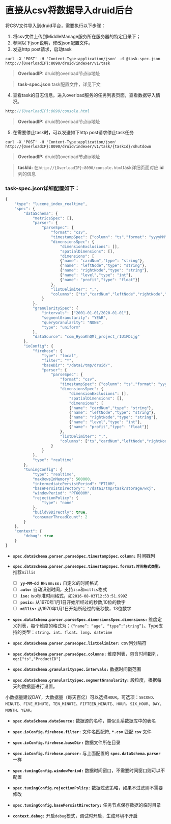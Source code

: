# 直接从csv将数据导入druid后台

将CSV文件导入到druid平台，需要执行以下步骤：
1. 将csv文件上传到MiddleManage服务所在服务器的特定目录下；
2. 参照以下json说明，修改json配置文件。
3. 发送http post请求，启动task

  ```shell
  curl -X 'POST' -H 'Content-Type:application/json' -d @task-spec.json http://{OverloadIP}:8090/druid/indexer/v1/task
  ```

   > **OverloadIP:** druid的overload节点ip地址

   > **task-spec.json** task配置文件，详见下文

4. 查看task的日志信息。进入overload服务的任务列表页面，查看数据导入情况。

  ```javascript
  http://{OverloadIP}:8090/console.html
  ```

  > **OverloadIP:** druid的overload节点ip地址

5. 在需要停止task时，可以发送如下http post请求停止task任务

  ```shell
  curl -X 'POST' -H 'Content-Type:application/json' http://{OverloadIP}:8090/druid/indexer/v1/task/{taskId}/shutdown
  ```

  > **OverloadIP:** druid的overload节点ip地址

  > **taskId:** 在`http://{OverloadIP}:8090/console.html`task详细页面对应 **id** 列的信息


### task-spec.json详细配置如下：

```javascript
{
	"type": "lucene_index_realtime",
	"spec": {
		"dataSchema": {
			"metricsSpec": [],
			"parser": {
				"parseSpec": {
					"format": "csv",
					"timestampSpec": {"column": "ts","format": "yyyyMM"},
					"dimensionsSpec": {
						"dimensionExclusions": [],
						"spatialDimensions": [],
						"dimensions": [
						{"name": "cardNum","type": "string"},
						{"name": "leftNode","type": "string"},
						{"name": "rightNode","type": "string"},
						{"name": "level","type": "int"},
						{"name": "profit","type": "float"}]
					},
					"listDelimiter": ",",
					"columns": ["ts","cardNum","leftNode","rightNode","level","profit"]
				}
			},
			"granularitySpec": {
				"intervals": ["2001-01-01/2020-01-01"],
				"segmentGranularity": "YEAR",
				"queryGranularity": "NONE",
				"type": "uniform"
			},
			"dataSource": "com_HyoaKhQMl_project_r1U1FDLjg"
		},
		"ioConfig": {
			"firehose": {
				"type": "local",
				"filter": "*",
				"baseDir": "/data1/tmp/druid/",
				"parser": {
					"parseSpec": {
						"format": "csv",
						"timestampSpec": {"column": "ts","format": "yyyyMM"},
						"dimensionsSpec": {
							"dimensionExclusions": [],
							"spatialDimensions": [],
							"dimensions": [
							{"name": "cardNum","type": "string"},
							{"name": "leftNode","type": "string"},
							{"name": "rightNode","type": "string"},
							{"name": "level","type": "int"},
							{"name": "profit","type": "float"}]
						},
						"listDelimiter": ",",
						"columns": ["ts","cardNum","leftNode","rightNode","level","profit"]
					}
				}
			},
			"type": "realtime"
		},
		"tuningConfig": {
			"type": "realtime",
			"maxRowsInMemory": 500000,
			"intermediatePersistPeriod": "PT10M",
			"basePersistDirectory": "/data1/tmp/task/storage/wxj",
			"windowPeriod": "PT6000M",
			"rejectionPolicy": {
				"type": "none"
			},
			"buildV9Directly": true,
			"consumerThreadCount": 2
		}
	},
	"context": {
		"debug": true
	}
}
```

- **`spec.dataSchema.parser.parseSpec.timestampSpec.column:`** 时间戳列

- **`spec.dataSchema.parser.parseSpec.timestampSpec.format:时间格式类型:`** 推荐`millis`

  - [ ] **`yy-MM-dd HH:mm:ss:`** 自定义的时间格式
  - [ ] **`auto:`** 自动识别时间，支持`iso`和`millis`格式
  - [ ] **`iso:`** iso标准时间格式，如`2016-08-03T12:53:51.999Z`
  - [ ] **`posix:`** 从1970年1月1日开始所经过的秒数,10位的数字
  - [ ] **`millis:`** 从1970年1月1日开始所经过的毫秒数，13位数字

- **`spec.dataSchema.parser.parseSpec.dimensionsSpec.dimensions:`** 维度定义列表，每个维度的格式为：```{“name”: “age”, “type”:”string”}```。Type支持的类型：`string`、`int`、`float`、`long`、`datetime`

- **`spec.dataSchema.parser.parseSpec.listDelimiter:`** csv列分隔符
- **`spec.dataSchema.parser.parseSpec.columns:`** 维度列表，包含时间戳列，`eg:["ts","ProductID"]`
- **`spec.dataSchema.granularitySpec.intervals:`** 数据时间戳范围

- **`spec.dataSchema.granularitySpec.segmentGranularity:`** 段粒度，根据每天的数据量进行设置。

 小数据量建议DAY，大数据量（每天百亿）可以选择`HOUR`。可选项：`SECOND`、`MINUTE`、`FIVE_MINUTE`、`TEN_MINUTE`、`FIFTEEN_MINUTE`、`HOUR`、`SIX_HOUR`、`DAY`、`MONTH`、`YEAR`。

- **`spec.dataSchema.dataSource:`** 数据源的名称，类似关系数据库中的表名

- **`spec.ioConfig.firehose.filter:`** 文件名匹配符, **`*.csv`** 匹配 **`csv`** 文件
- **`spec.ioConfig.firehose.baseDir:`** 数据文件所在目录
- **`spec.ioConfig.firehose.parser:`** 与上面配置的 **`spec.dataSchema.parser`** 一样
- **`spec.tuningConfig.windowPeriod:`** 数据时间窗口，不需要时间窗口则可以不配置
- **`spec.tuningConfig.rejectionPolicy:`** 数据过滤策略，如果不过滤则不需要修改
- **`spec.tuningConfig.basePersistDirectory:`** 任务节点保存数据的临时目录
- **`context.debug:`** 开启`debug`模式，调试时开启，生成环境不开启

